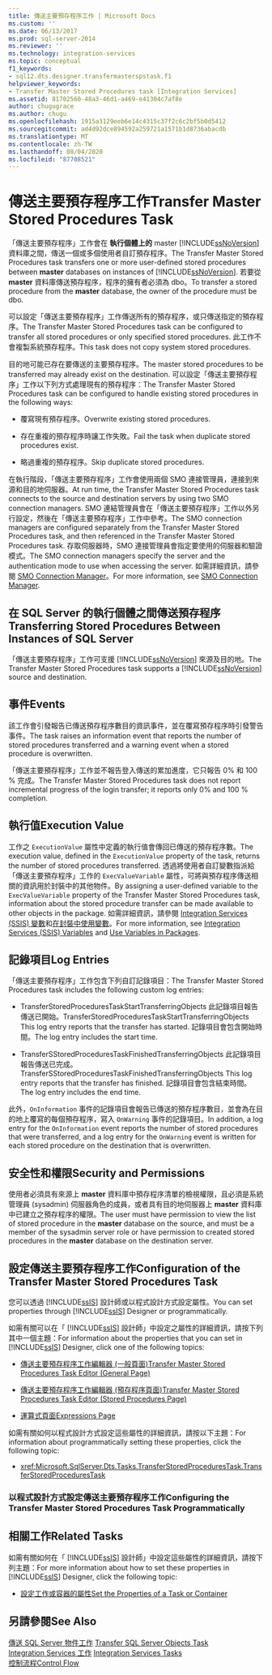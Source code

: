 ```yaml
---
title: 傳送主要預存程序工作 | Microsoft Docs
ms.custom: ''
ms.date: 06/13/2017
ms.prod: sql-server-2014
ms.reviewer: ''
ms.technology: integration-services
ms.topic: conceptual
f1_keywords:
- sql12.dts.designer.transfermasterspstask.f1
helpviewer_keywords:
- Transfer Master Stored Procedures task [Integration Services]
ms.assetid: 81702560-48a3-46d1-a469-e41304c7af8e
author: chugugrace
ms.author: chugu
ms.openlocfilehash: 1915a3129eeb6e14c4315c37f2c6c2bf5b0d5412
ms.sourcegitcommit: ad4d92dce894592a259721a1571b1d8736abacdb
ms.translationtype: MT
ms.contentlocale: zh-TW
ms.lasthandoff: 08/04/2020
ms.locfileid: "87708521"
---
```

# <a name="transfer-master-stored-procedures-task"></a><span data-ttu-id="d0e8f-102">傳送主要預存程序工作</span><span class="sxs-lookup"><span data-stu-id="d0e8f-102">Transfer Master Stored Procedures Task</span></span>
  <span data-ttu-id="d0e8f-103">「傳送主要預存程序」工作會在 **執行個體上的** master [!INCLUDE[ssNoVersion](../../includes/ssnoversion-md.md)]資料庫之間，傳送一個或多個使用者自訂預存程序。</span><span class="sxs-lookup"><span data-stu-id="d0e8f-103">The Transfer Master Stored Procedures task transfers one or more user-defined stored procedures between **master** databases on instances of [!INCLUDE[ssNoVersion](../../includes/ssnoversion-md.md)].</span></span> <span data-ttu-id="d0e8f-104">若要從 **master** 資料庫傳送預存程序，程序的擁有者必須為 dbo。</span><span class="sxs-lookup"><span data-stu-id="d0e8f-104">To transfer a stored procedure from the **master** database, the owner of the procedure must be dbo.</span></span>  
  
 <span data-ttu-id="d0e8f-105">可以設定「傳送主要預存程序」工作傳送所有的預存程序，或只傳送指定的預存程序。</span><span class="sxs-lookup"><span data-stu-id="d0e8f-105">The Transfer Master Stored Procedures task can be configured to transfer all stored procedures or only specified stored procedures.</span></span> <span data-ttu-id="d0e8f-106">此工作不會複製系統預存程序。</span><span class="sxs-lookup"><span data-stu-id="d0e8f-106">This task does not copy system stored procedures.</span></span>  
  
 <span data-ttu-id="d0e8f-107">目的地可能已存在要傳送的主要預存程序。</span><span class="sxs-lookup"><span data-stu-id="d0e8f-107">The master stored procedures to be transferred may already exist on the destination.</span></span> <span data-ttu-id="d0e8f-108">可以設定「傳送主要預存程序」工作以下列方式處理現有的預存程序：</span><span class="sxs-lookup"><span data-stu-id="d0e8f-108">The Transfer Master Stored Procedures task can be configured to handle existing stored procedures in the following ways:</span></span>  
  
-   <span data-ttu-id="d0e8f-109">覆寫現有預存程序。</span><span class="sxs-lookup"><span data-stu-id="d0e8f-109">Overwrite existing stored procedures.</span></span>  
  
-   <span data-ttu-id="d0e8f-110">存在重複的預存程序時讓工作失敗。</span><span class="sxs-lookup"><span data-stu-id="d0e8f-110">Fail the task when duplicate stored procedures exist.</span></span>  
  
-   <span data-ttu-id="d0e8f-111">略過重複的預存程序。</span><span class="sxs-lookup"><span data-stu-id="d0e8f-111">Skip duplicate stored procedures.</span></span>  
  
 <span data-ttu-id="d0e8f-112">在執行階段，「傳送主要預存程序」工作會使用兩個 SMO 連接管理員，連接到來源和目的地伺服器。</span><span class="sxs-lookup"><span data-stu-id="d0e8f-112">At run time, the Transfer Master Stored Procedures task connects to the source and destination servers by using two SMO connection managers.</span></span> <span data-ttu-id="d0e8f-113">SMO 連結管理員會在「傳送主要預存程序」工作以外另行設定，然後在「傳送主要預存程序」工作中參考。</span><span class="sxs-lookup"><span data-stu-id="d0e8f-113">The SMO connection managers are configured separately from the Transfer Master Stored Procedures task, and then referenced in the Transfer Master Stored Procedures task.</span></span> <span data-ttu-id="d0e8f-114">存取伺服器時，SMO 連接管理員會指定要使用的伺服器和驗證模式。</span><span class="sxs-lookup"><span data-stu-id="d0e8f-114">The SMO connection managers specify the server and the authentication mode to use when accessing the server.</span></span> <span data-ttu-id="d0e8f-115">如需詳細資訊，請參閱 [SMO Connection Manager](../connection-manager/smo-connection-manager.md)。</span><span class="sxs-lookup"><span data-stu-id="d0e8f-115">For more information, see [SMO Connection Manager](../connection-manager/smo-connection-manager.md).</span></span>  
  
## <a name="transferring-stored-procedures-between-instances-of-sql-server"></a><span data-ttu-id="d0e8f-116">在 SQL Server 的執行個體之間傳送預存程序</span><span class="sxs-lookup"><span data-stu-id="d0e8f-116">Transferring Stored Procedures Between Instances of SQL Server</span></span>  
 <span data-ttu-id="d0e8f-117">「傳送主要預存程序」工作可支援 [!INCLUDE[ssNoVersion](../../includes/ssnoversion-md.md)] 來源及目的地。</span><span class="sxs-lookup"><span data-stu-id="d0e8f-117">The Transfer Master Stored Procedures task supports a [!INCLUDE[ssNoVersion](../../includes/ssnoversion-md.md)] source and destination.</span></span>  
  
## <a name="events"></a><span data-ttu-id="d0e8f-118">事件</span><span class="sxs-lookup"><span data-stu-id="d0e8f-118">Events</span></span>  
 <span data-ttu-id="d0e8f-119">該工作會引發報告已傳送預存程序數目的資訊事件，並在覆寫預存程序時引發警告事件。</span><span class="sxs-lookup"><span data-stu-id="d0e8f-119">The task raises an information event that reports the number of stored procedures transferred and a warning event when a stored procedure is overwritten.</span></span>  
  
 <span data-ttu-id="d0e8f-120">「傳送主要預存程序」工作並不報告登入傳送的累加進度，它只報告 0% 和 100 % 完成。</span><span class="sxs-lookup"><span data-stu-id="d0e8f-120">The Transfer Master Stored Procedures task does not report incremental progress of the login transfer; it reports only 0% and 100 % completion.</span></span>  
  
## <a name="execution-value"></a><span data-ttu-id="d0e8f-121">執行值</span><span class="sxs-lookup"><span data-stu-id="d0e8f-121">Execution Value</span></span>  
 <span data-ttu-id="d0e8f-122">工作之 `ExecutionValue` 屬性中定義的執行值會傳回已傳送的預存程序數。</span><span class="sxs-lookup"><span data-stu-id="d0e8f-122">The execution value, defined in the `ExecutionValue` property of the task, returns the number of stored procedures transferred.</span></span> <span data-ttu-id="d0e8f-123">透過將使用者自訂變數指派給「傳送主要預存程序」工作的 `ExecValueVariable` 屬性，可將與預存程序傳送相關的資訊用於封裝中的其他物件。</span><span class="sxs-lookup"><span data-stu-id="d0e8f-123">By assigning a user-defined variable to the `ExecValueVariable` property of the Transfer Master Stored Procedures task, information about the stored procedure transfer can be made available to other objects in the package.</span></span> <span data-ttu-id="d0e8f-124">如需詳細資訊，請參閱 [Integration Services &#40;SSIS&#41; 變數](../integration-services-ssis-variables.md)和[在封裝中使用變數](../use-variables-in-packages.md)。</span><span class="sxs-lookup"><span data-stu-id="d0e8f-124">For more information, see [Integration Services &#40;SSIS&#41; Variables](../integration-services-ssis-variables.md) and [Use Variables in Packages](../use-variables-in-packages.md).</span></span>  
  
## <a name="log-entries"></a><span data-ttu-id="d0e8f-125">記錄項目</span><span class="sxs-lookup"><span data-stu-id="d0e8f-125">Log Entries</span></span>  
 <span data-ttu-id="d0e8f-126">「傳送主要預存程序」工作包含下列自訂記錄項目：</span><span class="sxs-lookup"><span data-stu-id="d0e8f-126">The Transfer Master Stored Procedures task includes the following custom log entries:</span></span>  
  
-   <span data-ttu-id="d0e8f-127">TransferStoredProceduresTaskStartTransferringObjects  此記錄項目報告傳送已開始。</span><span class="sxs-lookup"><span data-stu-id="d0e8f-127">TransferStoredProceduresTaskStartTransferringObjects  This log entry reports that the transfer has started.</span></span> <span data-ttu-id="d0e8f-128">記錄項目會包含開始時間。</span><span class="sxs-lookup"><span data-stu-id="d0e8f-128">The log entry includes the start time.</span></span>  
  
-   <span data-ttu-id="d0e8f-129">TransferSStoredProceduresTaskFinishedTransferringObjects  此記錄項目報告傳送已完成。</span><span class="sxs-lookup"><span data-stu-id="d0e8f-129">TransferSStoredProceduresTaskFinishedTransferringObjects  This log entry reports that the transfer has finished.</span></span> <span data-ttu-id="d0e8f-130">記錄項目會包含結束時間。</span><span class="sxs-lookup"><span data-stu-id="d0e8f-130">The log entry includes the end time.</span></span>  
  
 <span data-ttu-id="d0e8f-131">此外，`OnInformation` 事件的記錄項目會報告已傳送的預存程序數目，並會為在目的地上覆寫的每個預存程序，寫入 `OnWarning` 事件的記錄項目。</span><span class="sxs-lookup"><span data-stu-id="d0e8f-131">In addition, a log entry for the `OnInformation` event reports the number of stored procedures that were transferred, and a log entry for the `OnWarning` event is written for each stored procedure on the destination that is overwritten.</span></span>  
  
## <a name="security-and-permissions"></a><span data-ttu-id="d0e8f-132">安全性和權限</span><span class="sxs-lookup"><span data-stu-id="d0e8f-132">Security and Permissions</span></span>  
 <span data-ttu-id="d0e8f-133">使用者必須具有來源上 **master** 資料庫中預存程序清單的檢視權限，且必須是系統管理員 (sysadmin) 伺服器角色的成員，或者具有目的地伺服器上 **master** 資料庫中已建立之預存程序的權限。</span><span class="sxs-lookup"><span data-stu-id="d0e8f-133">The user must have permission to view the list of stored procedure in the **master** database on the source, and must be a member of the sysadmin server role or have permission to created stored procedures in the **master** database on the destination server.</span></span>  
  
## <a name="configuration-of-the-transfer-master-stored-procedures-task"></a><span data-ttu-id="d0e8f-134">設定傳送主要預存程序工作</span><span class="sxs-lookup"><span data-stu-id="d0e8f-134">Configuration of the Transfer Master Stored Procedures Task</span></span>  
 <span data-ttu-id="d0e8f-135">您可以透過 [!INCLUDE[ssIS](../../includes/ssis-md.md)] 設計師或以程式設計方式設定屬性。</span><span class="sxs-lookup"><span data-stu-id="d0e8f-135">You can set properties through [!INCLUDE[ssIS](../../includes/ssis-md.md)] Designer or programmatically.</span></span>  
  
 <span data-ttu-id="d0e8f-136">如需有關可以在「 [!INCLUDE[ssIS](../../includes/ssis-md.md)] 設計師」中設定之屬性的詳細資訊，請按下列其中一個主題：</span><span class="sxs-lookup"><span data-stu-id="d0e8f-136">For information about the properties that you can set in [!INCLUDE[ssIS](../../includes/ssis-md.md)] Designer, click one of the following topics:</span></span>  
  
-   [<span data-ttu-id="d0e8f-137">傳送主要預存程序工作編輯器 &#40;一般頁面&#41;</span><span class="sxs-lookup"><span data-stu-id="d0e8f-137">Transfer Master Stored Procedures Task Editor &#40;General Page&#41;</span></span>](../general-page-of-integration-services-designers-options.md)  
  
-   [<span data-ttu-id="d0e8f-138">傳送主要預存程序工作編輯器 &#40;預存程序頁面&#41;</span><span class="sxs-lookup"><span data-stu-id="d0e8f-138">Transfer Master Stored Procedures Task Editor &#40;Stored Procedures Page&#41;</span></span>](../transfer-master-stored-procedures-task-editor-stored-procedures-page.md)  
  
-   [<span data-ttu-id="d0e8f-139">運算式頁面</span><span class="sxs-lookup"><span data-stu-id="d0e8f-139">Expressions Page</span></span>](../expressions/expressions-page.md)  
  
 <span data-ttu-id="d0e8f-140">如需有關如何以程式設計方式設定這些屬性的詳細資訊，請按以下主題：</span><span class="sxs-lookup"><span data-stu-id="d0e8f-140">For information about programmatically setting these properties, click the following topic:</span></span>  
  
-   <xref:Microsoft.SqlServer.Dts.Tasks.TransferStoredProceduresTask.TransferStoredProceduresTask>  
  
### <a name="configuring-the-transfer-master-stored-procedures-task-programmatically"></a><span data-ttu-id="d0e8f-141">以程式設計方式設定傳送主要預存程序工作</span><span class="sxs-lookup"><span data-stu-id="d0e8f-141">Configuring the Transfer Master Stored Procedures Task Programmatically</span></span>  
  
## <a name="related-tasks"></a><span data-ttu-id="d0e8f-142">相關工作</span><span class="sxs-lookup"><span data-stu-id="d0e8f-142">Related Tasks</span></span>  
 <span data-ttu-id="d0e8f-143">如需有關如何在「 [!INCLUDE[ssIS](../../includes/ssis-md.md)] 設計師」中設定這些屬性的詳細資訊，請按下列主題：</span><span class="sxs-lookup"><span data-stu-id="d0e8f-143">For more information about how to set these properties in [!INCLUDE[ssIS](../../includes/ssis-md.md)] Designer, click the following topic:</span></span>  
  
-   [<span data-ttu-id="d0e8f-144">設定工作或容器的屬性</span><span class="sxs-lookup"><span data-stu-id="d0e8f-144">Set the Properties of a Task or Container</span></span>](../set-the-properties-of-a-task-or-container.md)  
  
## <a name="see-also"></a><span data-ttu-id="d0e8f-145">另請參閱</span><span class="sxs-lookup"><span data-stu-id="d0e8f-145">See Also</span></span>  
 <span data-ttu-id="d0e8f-146">[傳送 SQL Server 物件工作](transfer-sql-server-objects-task.md) </span><span class="sxs-lookup"><span data-stu-id="d0e8f-146">[Transfer SQL Server Objects Task](transfer-sql-server-objects-task.md) </span></span>  
 <span data-ttu-id="d0e8f-147">[Integration Services 工作](integration-services-tasks.md) </span><span class="sxs-lookup"><span data-stu-id="d0e8f-147">[Integration Services Tasks](integration-services-tasks.md) </span></span>  
 [<span data-ttu-id="d0e8f-148">控制流程</span><span class="sxs-lookup"><span data-stu-id="d0e8f-148">Control Flow</span></span>](control-flow.md)  
  
  
